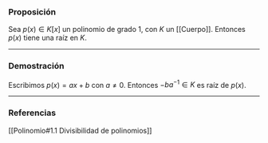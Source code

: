 ### Proposición

Sea $p(x) \in K[x]$ un polinomio de grado 1, con $K$ un [[Cuerpo]]. Entonces $p(x)$ tiene una raíz en $K$.

---
### Demostración

Escribimos $p(x) = ax + b$ con $a \not = 0$. Entonces $-ba^{-1} \in K$ es raíz de $p(x)$.

---
### Referencias

[[Polinomio#1.1 Divisibilidad de polinomios]]